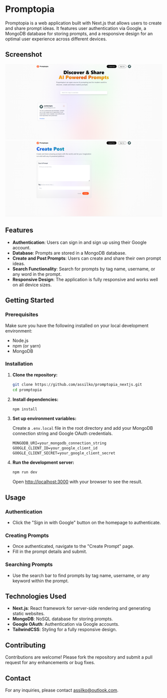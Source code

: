 # Promptopia

Promptopia is a web application built with Next.js that allows users to create and share prompt ideas. It features user authentication via Google, a MongoDB database for storing prompts, and a responsive design for an optimal user experience across different devices.

## Screenshot

![Promptopia Screenshot](public/assets/images/Promptopia-screenshot.PNG)
![Create Post Screenshot](public/assets/images/create_post.PNG)


## Features

- **Authentication**: Users can sign in and sign up using their Google account.
- **Database**: Prompts are stored in a MongoDB database.
- **Create and Post Prompts**: Users can create and share their own prompt ideas.
- **Search Functionality**: Search for prompts by tag name, username, or any word in the prompt.
- **Responsive Design**: The application is fully responsive and works well on all device sizes.

## Getting Started

### Prerequisites

Make sure you have the following installed on your local development environment:

- Node.js
- npm (or yarn)
- MongoDB

### Installation

1. **Clone the repository:**

    ```sh
    git clone https://github.com/assilko/promptopia_nextjs.git
    cd promptopia
    ```

2. **Install dependencies:**

    ```sh
    npm install
    ```

3. **Set up environment variables:**

    Create a `.env.local` file in the root directory and add your MongoDB connection string and Google OAuth credentials.

    ```env
    MONGODB_URI=your_mongodb_connection_string
    GOOGLE_CLIENT_ID=your_google_client_id
    GOOGLE_CLIENT_SECRET=your_google_client_secret
    ```

4. **Run the development server:**

    ```sh
    npm run dev
    ```

    Open [http://localhost:3000](http://localhost:3000) with your browser to see the result.

## Usage

### Authentication

- Click the "Sign in with Google" button on the homepage to authenticate.

### Creating Prompts

- Once authenticated, navigate to the "Create Prompt" page.
- Fill in the prompt details and submit.

### Searching Prompts

- Use the search bar to find prompts by tag name, username, or any keyword within the prompt.


## Technologies Used

- **Next.js**: React framework for server-side rendering and generating static websites.
- **MongoDB**: NoSQL database for storing prompts.
- **Google OAuth**: Authentication via Google accounts.
- **TailwindCSS**: Styling for a fully responsive design.

## Contributing

Contributions are welcome! Please fork the repository and submit a pull request for any enhancements or bug fixes.

## Contact

For any inquiries, please contact [assilko@outlook.com](mailto:assilko@outlook.com).


